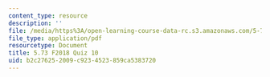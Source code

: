 ```yaml
---
content_type: resource
description: ''
file: /media/https%3A/open-learning-course-data-rc.s3.amazonaws.com/5-73-quantum-mechanics-i-fall-2018/b2c276252009c9234523859ca5383720_MIT5_73F18_quiz10.pdf
file_type: application/pdf
resourcetype: Document
title: 5.73 F2018 Quiz 10
uid: b2c27625-2009-c923-4523-859ca5383720
---
```

